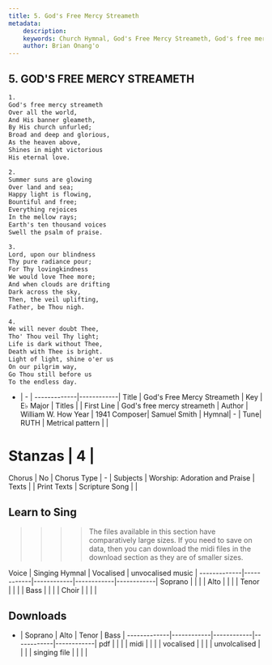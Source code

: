 ```yaml
---
title: 5. God's Free Mercy Streameth
metadata:
    description: 
    keywords: Church Hymnal, God's Free Mercy Streameth, God's free mercy streameth, 
    author: Brian Onang'o
---
```



## 5. GOD'S FREE MERCY STREAMETH

```txt
1.
God's free mercy streameth 
Over all the world, 
And His banner gleameth, 
By His church unfurled; 
Broad and deep and glorious, 
As the heaven above, 
Shines in might victorious 
His eternal love. 

2.
Summer suns are glowing 
Over land and sea; 
Happy light is flowing, 
Bountiful and free; 
Everything rejoices 
In the mellow rays; 
Earth's ten thousand voices 
Swell the psalm of praise.

3.
Lord, upon our blindness 
Thy pure radiance pour; 
For Thy lovingkindness 
We would love Thee more; 
And when clouds are drifting 
Dark across the sky, 
Then, the veil uplifting, 
Father, be Thou nigh. 

4.
We will never doubt Thee, 
Tho' Thou veil Thy light; 
Life is dark without Thee, 
Death with Thee is bright. 
Light of light, shine o'er us 
On our pilgrim way, 
Go Thou still before us 
To the endless day.
```

- |   -  |
-------------|------------|
Title | God's Free Mercy Streameth |
Key | E♭ Major |
Titles |  |
First Line | God's free mercy streameth |
Author | William W. How
Year | 1941
Composer| Samuel Smith |
Hymnal|  - |
Tune| RUTH |
Metrical pattern | |
# Stanzas | 4 |
Chorus | No |
Chorus Type | - |
Subjects | Worship: Adoration and Praise |
Texts |  |
Print Texts | 
Scripture Song |  |
  
## Learn to Sing

>>>> The files available in this section have comparatively large sizes. If you need to save on data, then you can download the midi files in the download section as they are of smaller sizes.

Voice |  Singing Hymnal | Vocalised | unvocalised music |
-------------|------------|------------|------------|------------|
Soprano | | | |
Alto | | | |
Tenor | | | |
Bass | | | |
Choir | | | |

## Downloads

- |  Soprano | Alto | Tenor | Bass |
-------------|------------|------------|------------|------------|
pdf | | | |
midi | | | |
vocalised | | | |
unvolcalised | | | |
singing file | | | |
  